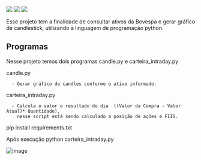 
<img src="https://img.shields.io/static/v1?label=Version&message=1.0&color=7159c1&style=for-the-badge&logo=ghost"/> <img src= "https://img.shields.io/badge/python-%233776AB.svg?&style=flat-square&logo=python&logoColor=white" /> <img src = "https://img.shields.io/badge/github-%23100000.svg?&style=for-the-badge&logo=github&logoColor=white"/>

Esse projeto tem a finalidade de consultar ativos da Bovespa e gerar gráfico de candlestick, utilizando a linguagem  de programação python.

## Programas
<p align="left">Nesse projeto temos dois programas candle.py e carteira_intraday.py</p>
   candle.py
   
      - Gerar gráfico de candles conforme o ativo informado.
   
   carteira_intraday.py
   
      - Calcula o valor o resultado do dia  ((Valor da Compra - Valor Atual)* Quantidade), 
        nesse script está sendo calculado a posição de ações e FIIS.

pip install requirements.txt 

Após execução python carteira_intraday.py

![image](https://user-images.githubusercontent.com/25907317/158449490-6d6aaad4-45bc-43a0-a242-9ad3c2a01334.png)

